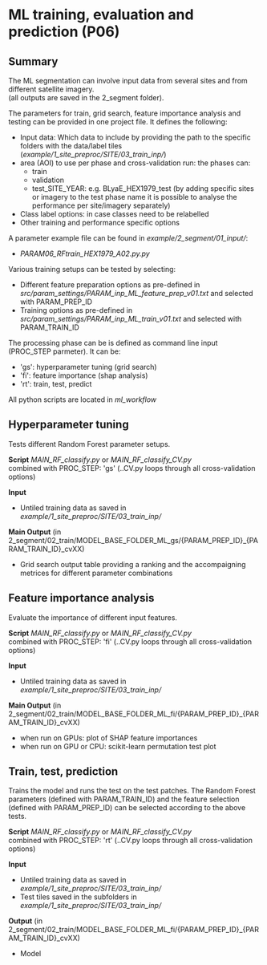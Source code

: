 # ML training, evaluation and prediction (P06)
## Summary
The ML segmentation can involve input data from several sites and from
different satellite imagery.<br>
(all outputs are saved in the 2_segment folder).

The parameters for train, grid search, feature importance analysis and testing
can be provided in one project file. It defines the following:

- Input data: Which data to include by providing the path to the specific
  folders with the data/label tiles (*example/1_site_preproc/SITE/03_train_inp/*)
- area (AOI) to use per phase and cross-validation run: the phases can:
    - train
    - validation
    - test_SITE_YEAR: e.g. BLyaE_HEX1979_test (by adding specific sites
      or imagery to the test phase name it is possible to analyse the
      performance per site/imagery separately)
- Class label options: in case classes need to be relabelled
- Other training and performance specific options

A parameter example file can be found in *example/2_segment/01_input/*:

- *PARAM06_RFtrain_HEX1979_A02.py.py*

Various training setups can be tested by selecting:

 - Different feature preparation options as pre-defined in
   *src/param_settings/PARAM_inp_ML_feature_prep_v01.txt* and selected
   with PARAM_PREP_ID
 - Training options as pre-defined in *src/param_settings/PARAM_inp_ML_train_v01.txt*
   and selected with PARAM_TRAIN_ID

The processing phase can be is defined as command line input (PROC_STEP parmeter).
It can be:

 - 'gs': hyperparameter tuning (grid search)
 - 'fi': feature importance (shap analysis)
 - 'rt': train, test, predict

All python scripts are located in *ml_workflow*


## Hyperparameter tuning

Tests different Random Forest parameter setups.

**Script** *MAIN_RF_classify.py* or *MAIN_RF_classify_CV.py*<br>
combined with PROC_STEP: 'gs'
(..CV.py loops through all cross-validation options)

**Input**

  - Untiled training data as saved in
    *example/1_site_preproc/SITE/03_train_inp/*

**Main Output**
(in 2_segment/02_train/MODEL_BASE_FOLDER_ML_gs/{PARAM_PREP_ID}_{PARAM_TRAIN_ID}_cvXX)

 - Grid search output table providing a ranking and the accompaigning metrices
    for different parameter combinations


## Feature importance analysis
Evaluate the importance of different input features.

**Script** *MAIN_RF_classify.py* or *MAIN_RF_classify_CV.py*<br>
combined with PROC_STEP: 'fi'
(..CV.py loops through all cross-validation options)

**Input**

  - Untiled training data as saved in
    *example/1_site_preproc/SITE/03_train_inp/*

**Main Output**
(in 2_segment/02_train/MODEL_BASE_FOLDER_ML_fi/{PARAM_PREP_ID}_{PARAM_TRAIN_ID}_cvXX)

 - when run on GPUs: plot of SHAP feature importances
 - when run on GPU or CPU: scikit-learn permutation test plot


## Train, test, prediction
Trains the model and runs the test on the test patches.
The Random Forest parameters (defined with PARAM_TRAIN_ID) and the feature
selection (defined with PARAM_PREP_ID) can be selected according to the
above tests.

**Script** *MAIN_RF_classify.py* or *MAIN_RF_classify_CV.py*<br>
combined with PROC_STEP: 'rt'
(..CV.py loops through all cross-validation options)

**Input**

  - Untiled training data as saved in
    *example/1_site_preproc/SITE/03_train_inp/*
  - Test tiles saved in the subfolders in
    *example/1_site_preproc/SITE/03_train_inp/*

**Output**
(in 2_segment/02_train/MODEL_BASE_FOLDER_ML_fi/{PARAM_PREP_ID}_{PARAM_TRAIN_ID}_cvXX)

 - Model
